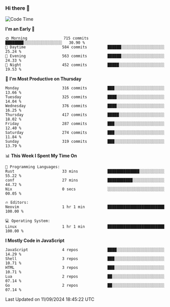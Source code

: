 ### Hi there 👋
<!--START_SECTION:waka-->
![Code Time](http://img.shields.io/badge/Code%20Time-337%20hrs%2032%20mins-blue)

**I'm an Early 🐤** 

```text
🌞 Morning                715 commits         ████████░░░░░░░░░░░░░░░░░   30.90 % 
🌆 Daytime                584 commits         ██████░░░░░░░░░░░░░░░░░░░   25.24 % 
🌃 Evening                563 commits         ██████░░░░░░░░░░░░░░░░░░░   24.33 % 
🌙 Night                  452 commits         █████░░░░░░░░░░░░░░░░░░░░   19.53 % 
```
📅 **I'm Most Productive on Thursday** 

```text
Monday                   316 commits         ███░░░░░░░░░░░░░░░░░░░░░░   13.66 % 
Tuesday                  325 commits         ████░░░░░░░░░░░░░░░░░░░░░   14.04 % 
Wednesday                376 commits         ████░░░░░░░░░░░░░░░░░░░░░   16.25 % 
Thursday                 417 commits         █████░░░░░░░░░░░░░░░░░░░░   18.02 % 
Friday                   287 commits         ███░░░░░░░░░░░░░░░░░░░░░░   12.40 % 
Saturday                 274 commits         ███░░░░░░░░░░░░░░░░░░░░░░   11.84 % 
Sunday                   319 commits         ███░░░░░░░░░░░░░░░░░░░░░░   13.79 % 
```


📊 **This Week I Spent My Time On** 

```text
💬 Programming Languages: 
Rust                     33 mins             ██████████████░░░░░░░░░░░   55.22 % 
conf                     27 mins             ███████████░░░░░░░░░░░░░░   44.72 % 
Nix                      0 secs              ░░░░░░░░░░░░░░░░░░░░░░░░░   00.05 % 

🔥 Editors: 
Neovim                   1 hr 1 min          █████████████████████████   100.00 % 

💻 Operating System: 
Linux                    1 hr 1 min          █████████████████████████   100.00 % 
```

**I Mostly Code in JavaScript** 

```text
JavaScript               4 repos             ████░░░░░░░░░░░░░░░░░░░░░   14.29 % 
Shell                    3 repos             ███░░░░░░░░░░░░░░░░░░░░░░   10.71 % 
HTML                     3 repos             ███░░░░░░░░░░░░░░░░░░░░░░   10.71 % 
Lua                      2 repos             ██░░░░░░░░░░░░░░░░░░░░░░░   07.14 % 
Go                       2 repos             ██░░░░░░░░░░░░░░░░░░░░░░░   07.14 % 
```




 Last Updated on 11/09/2024 18:45:22 UTC
<!--END_SECTION:waka-->

<!--
**YoganshSharma/YoganshSharma** is a ✨ _special_ ✨ repository because its `README.md` (this file) appears on your GitHub profile.

Here are some ideas to get you started:

- 🔭 I’m currently working on ...
- 🌱 I’m currently learning ...
- 👯 I’m looking to collaborate on ...
- 🤔 I’m looking for help with ...
- 💬 Ask me about ...
- 📫 How to reach me: ...
- 😄 Pronouns: ...
- ⚡ Fun fact: ...
-->
